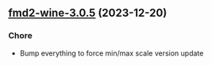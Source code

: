

## [fmd2-wine-3.0.5](https://github.com/truecharts/charts/compare/fmd2-wine-3.0.4...fmd2-wine-3.0.5) (2023-12-20)

### Chore

- Bump everything to force min/max scale version update
  
  